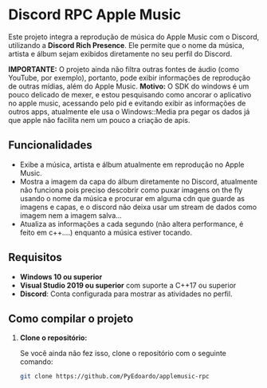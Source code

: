 # Discord RPC Apple Music

Este projeto integra a reprodução de música do Apple Music com o Discord, utilizando a **Discord Rich Presence**. Ele permite que o nome da música, artista e álbum sejam exibidos diretamente no seu perfil do Discord.

**IMPORTANTE:** O projeto ainda não filtra outras fontes de áudio (como YouTube, por exemplo), portanto, pode exibir informações de reprodução de outras mídias, além do Apple Music.
**Motivo:** O SDK do windows é um pouco delicado de mexer, e estou pesquisando como ancorar o aplicativo no apple music, acessando pelo pid e evitando exibir as informações de outros apps, atualmente ele usa o Windows::Media pra pegar os dados já que apple não facilita nem um pouco a criação de apis.

## Funcionalidades

- Exibe a música, artista e álbum atualmente em reprodução no Apple Music.
- Mostra a imagem da capa do álbum diretamente no Discord, atualmente não funciona pois preciso descobrir como puxar imagens on the fly usando o nome da música e procurar em alguma cdn que guarde as imagens e capas, e o discord não deixa usar um stream de dados como imagem nem a imagem salva...
- Atualiza as informações a cada segundo (não altera performance, é feito em c++....) enquanto a música estiver tocando.

## Requisitos

- **Windows 10 ou superior**
- **Visual Studio 2019 ou superior** com suporte a C++17 ou superior
- **Discord**: Conta configurada para mostrar as atividades no perfil.

## Como compilar o projeto

1. **Clone o repositório:**

   Se você ainda não fez isso, clone o repositório com o seguinte comando:

   ```bash
   git clone https://github.com/PyEdoardo/applemusic-rpc
